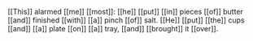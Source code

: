 [[This]] alarmed [[me]] [[most]]: [[he]] [[put]] [[in]] pieces [[of]] butter [[and]] finished [[with]] [[a]] pinch [[of]] salt. [[He]] [[put]] [[the]] cups [[and]] [[a]] plate [[on]] [[a]] tray, [[and]] [[brought]] it [[over]].